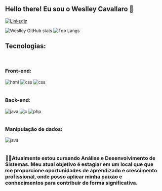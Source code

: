 ## Hello there! Eu sou o Weslley Cavallaro 👋

[![LinkedIn](https://img.shields.io/badge/linkedin-%230077B5.svg?style=for-the-badge&logo=linkedin&logoColor=white)](www.linkedin.com/in/weslleycavallaro)

![Weslley GitHub stats](https://github-readme-stats.vercel.app/api?username=weslleycavallaro&show_icons=true&theme=dark)
![Top Langs](https://github-readme-stats.vercel.app/api/top-langs/?username=weslleycavallaro&layout=compact&langs_count=16&theme=dark)

## Tecnologias:

<div style="display: inline_block"></br>

  ### Front-end:

  <img align="center" alt="html" src="https://img.shields.io/badge/html5-%23E34F26.svg?style=for-the-badge&logo=html5&logoColor=white"/>
  <img align="center" alt="css" src="https://img.shields.io/badge/css3-%231572B6.svg?style=for-the-badge&logo=css3&logoColor=white"/>
  <img align="center" alt="css" src="https://img.shields.io/badge/bootstrap-%238511FA.svg?style=for-the-badge&logo=bootstrap&logoColor=white"/>
  
</div>

<div style="display: inline_block"></br>

  ### Back-end:

  <img align="center" alt="java" src="https://img.shields.io/badge/java-%23ED8B00.svg?style=for-the-badge&logo=openjdk&logoColor=white"/>
  <img align="center" alt="c" src="https://img.shields.io/badge/c-%2300599C.svg?style=for-the-badge&logo=c&logoColor=white"/>
  <img align="center" alt="php" src="https://img.shields.io/badge/php-%23777BB4.svg?style=for-the-badge&logo=php&logoColor=white"/> 
  
</div>

<div style="display: inline_block"></br>

  ### Manipulação de dados:

  <img align="center" alt="java" src="https://img.shields.io/badge/Microsoft%20SQL%20Server-CC2927?style=for-the-badge&logo=microsoft%20sql%20server&logoColor=white"/>
  
</div><br/>

### 👨‍💻Atualmente estou cursando Análise e Desenvolvimento de Sistemas. Meu atual objetivo é estagiar em um local que que me proporcione oportunidades de aprendizado e crescimento profissional, onde posso aplicar minha paixão e conhecimentos para contribuir de forma significativa.
